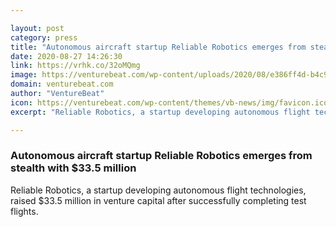 ```yaml
---

layout: post
category: press
title: "Autonomous aircraft startup Reliable Robotics emerges from stealth with $33.5 million"
date: 2020-08-27 14:26:30
link: https://vrhk.co/32oMQmg
image: https://venturebeat.com/wp-content/uploads/2020/08/e386ff4d-b4c9-42e8-a48e-8c9e7507fc4c-e1598028785342.png?w=1200&strip=all
domain: venturebeat.com
author: "VentureBeat"
icon: https://venturebeat.com/wp-content/themes/vb-news/img/favicon.ico
excerpt: "Reliable Robotics, a startup developing autonomous flight technologies, raised $33.5 million in venture capital after successfully completing test flights."

---
```


### Autonomous aircraft startup Reliable Robotics emerges from stealth with $33.5 million

Reliable Robotics, a startup developing autonomous flight technologies, raised $33.5 million in venture capital after successfully completing test flights.